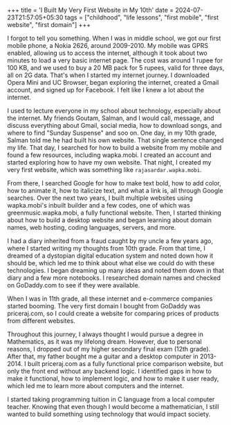 +++
title = 'I Built My Very First Website in My 10th'
date = 2024-07-23T21:57:05+05:30
tags = ["childhood", "life lessons", "first mobile", "first website", "first domain"]
+++

I forgot to tell you something. When I was in middle school, we got our first mobile phone, a Nokia 2626, around 2009-2010. My mobile was GPRS enabled, allowing us to access the internet, although it took about two minutes to load a very basic internet page. The cost was around 1 rupee for 100 KB, and we used to buy a 20 MB pack for 5 rupees, valid for three days, all on 2G data. That's when I started my internet journey. I downloaded Opera Mini and UC Browser, began exploring the internet, created a Gmail account, and signed up for Facebook. I felt like I knew a lot about the internet.

I used to lecture everyone in my school about technology, especially about the internet. My friends Goutam, Salman, and I would call, message, and discuss everything about Gmail, social media, how to download songs, and where to find "Sunday Suspense" and soo on. One day, in my 10th grade, Salman told me he had built his own website. That single sentence changed my life. That day, I searched for how to build a website from my mobile and found a few resources, including wapka.mobi. I created an account and started exploring how to have my own website. That night, I created my very first website, which was something like `rajasardar.wapka.mobi`. 

From there, I searched Google for how to make text bold, how to add color, how to animate it, how to italicize text, and what a link is, all through Google searches. Over the next two years, I built multiple websites using wapka.mobi's inbuilt builder and a few codes, one of which was greenmusic.wapka.mobi, a fully functional website. Then, I started thinking about how to build a desktop website and began learning about domain names, web hosting, coding languages, servers, and more.

I had a diary inherited from a fraud caught by my uncle a few years ago, where I started writing my thoughts from 10th grade. From that time, I dreamed of a dystopian digital education system and noted down how it should be, which led me to think about what else we could do with these technologies. I began dreaming up many ideas and noted them down in that diary and a few more notebooks. I researched domain names and checked on GoDaddy.com to see if they were available.

When I was in 11th grade, all these internet and e-commerce companies started booming. The very first domain I bought from GoDaddy was priceraj.com, so I could create a website for comparing prices of products from different websites.

Throughout this journey, I always thought I would pursue a degree in Mathematics, as it was my lifelong dream. However, due to personal reasons, I dropped out of my higher secondary final exam (12th grade). After that, my father bought me a guitar and a desktop computer in 2013-2014. I built priceraj.com as a fully functional price comparison website, but only the front end without any backend logic. I identified gaps in how to make it functional, how to implement logic, and how to make it user ready, which led me to learn more about computers and the internet.

I started taking programming tuition in C language from a local computer teacher. Knowing that even though I would become a mathematician, I still wanted to build something using technology that would impact society.
